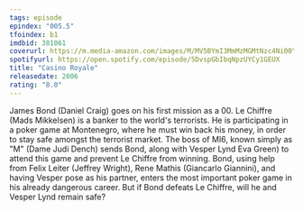```yaml
---
tags: episode
epindex: "005.5"
tfoindex: b1
imdbid: 381061
coverurl: https://m.media-amazon.com/images/M/MV5BYmI3MmMzMGMtNzc4Ni00YWQ4LWFkMDYtNjVlOWU3ZGZiNjY1XkEyXkFqcGdeQXVyNDQ2MTMzODA@._V1_SX202_CR0,0,202,300_.jpg
spotifyurl: https://open.spotify.com/episode/5DvspGbIbqNpzUYCy1GEUX
title: "Casino Royale"
releasedate: 2006
rating: "8.0"
---
```


James Bond (Daniel Craig) goes on his first mission as a 00. Le Chiffre (Mads Mikkelsen) is a banker to the world's terrorists. He is participating in a poker game at Montenegro, where he must win back his money, in order to stay safe amongst the terrorist market. The boss of MI6, known simply as "M" (Dame Judi Dench) sends Bond, along with Vesper Lynd Eva Green) to attend this game and prevent Le Chiffre from winning. Bond, using help from Felix Leiter (Jeffrey Wright), Rene Mathis (Giancarlo Giannini), and having Vesper pose as his partner, enters the most important poker game in his already dangerous career. But if Bond defeats Le Chiffre, will he and Vesper Lynd remain safe?